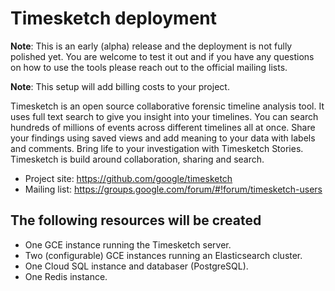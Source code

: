 # Timesketch deployment

**Note**: This is an early (alpha) release and the deployment is not fully polished yet. You are welcome to test it out and if you have any questions on how to use the tools please reach out to the official mailing lists.

**Note**: This setup will add billing costs to your project.

Timesketch is an open source collaborative forensic timeline analysis tool. It uses full text search to give you insight into your timelines. You can search hundreds of millions of events across different timelines all at once. Share your findings using saved views and add meaning to your data with labels and comments. Bring life to your investigation with Timesketch Stories. Timesketch is build around collaboration, sharing and search.

* Project site: https://github.com/google/timesketch
* Mailing list: https://groups.google.com/forum/#!forum/timesketch-users

## The following resources will be created

* One GCE instance running the Timesketch server.
* Two (configurable) GCE instances running an Elasticsearch cluster.
* One Cloud SQL instance and databaser (PostgreSQL).
* One Redis instance.
